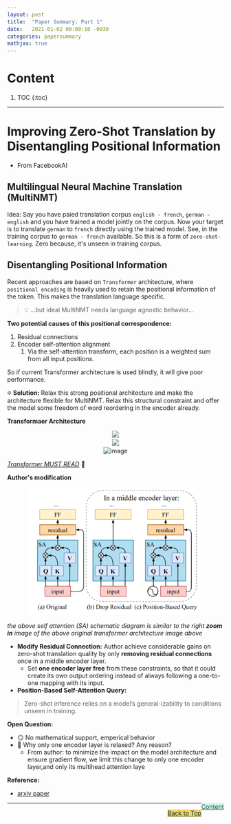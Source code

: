 ```yaml
---
layout: post
title:  "Paper Summary: Part 1"
date:   2021-01-02 00:00:10 -0030
categories: papersummary
mathjax: true
---
```




# Content

1. TOC
{:toc}
---


# Improving Zero-Shot Translation by Disentangling Positional Information

- From FacebookAI   

## Multilingual Neural Machine Translation (MultiNMT)

Idea: Say you have paied translation corpus `english - french`, `german - english` and you have trained a model jointly on the corpus. Now your target is to translate `german` to `french` directly using the trained model. See, in the training corpus to `german - french` available. So this is a form of `zero-shot-learning`. Zero because, it's unseen in training corpus. 

## Disentangling Positional Information

Recent approaches are based on `Transformer` architecture, where `positional encoding` is heavily used to retain the positional information of the token. This makes the translation language specific. 

> :bulb: ...but ideal MultiNMT needs language agnostic behavior... 

**Two potential causes of this positional correspondence:**

1. Residual connections
2. Encoder self-attention alignment
   1. Via the self-attention transform,  each position is a weighted sum from all input positions. 

So if current Transformer architecture is used blindly, it will give poor performance. 

:six_pointed_star: **Solution:** Relax this strong positional architecture and make the architecture flexible for MultiNMT. Relax this structural constraint and offer the model some freedom of word reordering in the encoder already.

**Transformaer Architecture**

<center>

<img src="https://lilianweng.github.io/lil-log/assets/images/transformer-encoder.png" width="300">

</center>


<center>

<img src="https://lilianweng.github.io/lil-log/assets/images/transformer.png" width="600">

</center>

<center>
<img src="https://jalammar.github.io/images/t/transformer_resideual_layer_norm_2.png" width="400" alt="image">
</center>


_[Transformer MUST READ](https://lilianweng.github.io/lil-log/2018/06/24/attention-attention.html#a-family-of-attention-mechanisms)_ :rocket:


**Author's modification**

<center>

<img src="/assets/images/image_42_papersummary_1.png" width="400">

</center>

_the above self attention (SA) schematic diagram is similar to the right **zoom in** image of the above original transformer architecture image above_

- **Modify Residual Connection:** Author achieve considerable gains on zero-shot translation quality by only **removing residual connections** once in a middle encoder layer.
  - Set **one encoder layer free** from these constraints, so that it could create its own output ordering instead of always following a one-to-one mapping with its input.
-  **Position-Based Self-Attention Query:**



> Zero-shot inference relies on a model’s general-izability to conditions unseen in training.


**Open Question:**

- :smirk: No mathematical support, emperical behavior
- :thinking: Why only one encoder layer is relaxed? Any reason? 
  - From author: to minimize the impact on the model architecture and ensure gradient flow, we limit this change to only one encoder layer,and only its multihead attention laye

**Reference:**

- [arxiv paper](https://arxiv.org/pdf/2012.15127.pdf)

<a href="#Top" style="color:#2F4F4F;background-color: #c8f7e4;float: right;">Content</a>


----

<a href="#Top" style="color:#023628;background-color: #f7d06a;float: right;">Back to Top</a>